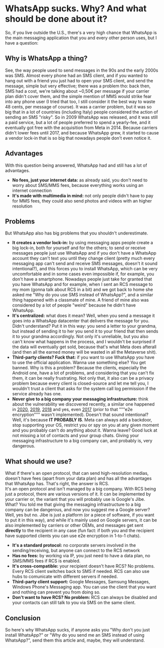 # WhatsApp sucks. Why? And what should be done about it?
So, if you live outside the U.S., there's a very high chance that WhatsApp is the main messaging application that you and every other person uses, but I have a question:

## Why is WhatsApp a thing?
See, the way people used to send messages in the 90s and the early 2000s was SMS. Almost every phone had an SMS client, and if you wanted to hang out with a friend you just had to open your SMS client, and send the message, simple but very effective; there was a problem tho: back then, SMS had a cost, we're talking about ~0,50€ per message if your carrier plan didn't cover them, and the simple mention of MMS would strike fear into any phone user (I tried that too, I still consider it the best way to waste 48 cents, per message of course).
It was a carrier problem, but it was so big that in a lot of countries (including Italy) people considered the action of sending an SMS "risky".
So in 2009 WhatsApp was released, and it was still a paid service, but a lot of people preferred to spend a yearly-fee, and it eventually got free with the acquisition from Meta in 2014.
Because carriers didn't lower fees until 2017, and because WhatsApp grew, it started to cause a vendor lock-in that is so big that nowadays people don't even notice it.

## Advantages
With this question being answered, WhatsApp had and still has a lot of advantages.
- **No fees, just your internet data:** as already said, you don't need to worry about SMS/MMS fees, because everything works using an internet connection
- **It's made with multimedia in mind:** not only people didn't have to pay for MMS fees, they could also send photos and videos with an higher resolution

## Problems
But WhatsApp also has big problems that you shouldn't underestimate.
- **It creates a vendor lock-in:** by using messaging apps people create a big lock-in, both for yourself and for the others; to send or receive messages people just use WhatsApp and if you don't have a WhatsApp account they can't text you until they change client (pretty much every messaging app can't send and receive SMS messages, doesn't it sound intentional?), and this forces you to install WhatsApp, which can be very uncomfortable and in some cases even impossible if, for example, you don't have a smartphone. Nowadays people just take for granted that you have WhatsApp and for example, when I sent an RCS message to my mom (gonna talk about RCS in a bit) and we got back to home she asked me "Why do you use SMS instead of WhatsApp?", and a similar thing happened with a classmate of mine. A friend of mine also was considered by a lot of people "weird" because he didn't have WhatsApp.
- **It's centralized:** what does it mean? Well, when you send a message it goes into a WhatsApp datacenter that delivers the message for you. Didn't understand? Put it in this way: you send a letter to your grandma, but instead of sending it to her you send it to your friend that then sends it to your grandma accordingly. Not only it's unreliable, but you also can't know what happens in the process, and I wouldn't be surprised if the data will eventually get sold, because that's what Meta does afterall (and then all the earned money will be wasted in all the Metaverse shit).
- **Third-party clients? Fuck that:** if you want to use WhatsApp you have to use the official application. Wanna use something else? You get banned. Why is this a problem? Because the clients, especially the Android one, have a lot of problems, and considering that you can't fix them, it can be really frustrating. Not only that, it also can be a privacy problem because every client is closed-source and let me tell you, I wouldn't trust a client that asks for the system call log permission if the service already has one.
- **Never give to a big company your messaging infrastructure:** think about the vulnerability we discovered recently, a similar one happened in [2020](https://timesofindia.indiatimes.com/gadgets-news/whatsapp-reveals-six-security-issues-that-could-have-got-its-users-hacked/articleshow/77925426.cms), [2019](https://www.ft.com/content/4da1117e-756c-11e9-be7d-6d846537acab), [2018](https://www.cnbc.com/2018/10/10/whatsapp-bug-let-hackers-hijack-accounts-with-a-video-call-reports.html) and yes, even [2017](https://telegra.ph/whatsapp-backdoor-01-16) (prior to that """e2e encryption""" wasn't implemented). Doesn't that sound intentional? Well, it's because **IT PROBABLY IS**. Meta can always add a backdoor, stop supporting your OS, restrict you or spy on you at any given moment and you probably can't do anything about it. Wanna leave? Good luck at not missing a lot of contacts and your group chats. Giving your messaging infrastructure to a big company can, and probably is, very dangerous.

## What should we use?
What if there's an open protocol, that can send high-resolution medias, doesn't have fees (apart from your data plan) and has all the advantages that WhatsApp has. That's right, the answer is RCS.  
It's an open protocol and isn't managed by a big company. With RCS being just a protocol, there are various versions of it. It can be implemented by your carrier or, the variant that you will probably use is Google's Jibe. What? You told me that giving the messaging infrastructure to a big company can be dangerous, and now you suggest me a Google server? Well, yes but no. Jibe is just a platform (or a piece of software, if you want to put it in this way), and while it's mainly used on Google servers, it can be also implemented by carriers or other OEMs, and messages get sent **directly** to the recipient in any case (fun fact: if both you and the recipient have supported clients you can use e2e encryption in 1-to-1 chats).
- **It's a standard protocol:** no corporate servers involved in the sending/receiving, but anyone can connect to the RCS network
- **Has no fees:** by working via IP, you just need to have a data plan, no SMS/MMS fees if RCS is enabled.
- **It's cross-compatible:** your recipient doesn't have RCS? No problems. Every RCS client switches back to SMS if needed. RCS can also use hubs to comunicate with different servers if needed.
- **Third-party client support:** Google Messages, Samsung Messages, Windows Phone's Messaging app. You can use the client that you want and nothing can prevent you from doing so.
- **Don't want to have RCS? No problem:** RCS can always be disabled and your contacts can still talk to you via SMS on the same client.

## Conclusion
So here's why WhatsApp sucks, if anyone asks you "Why don't you just install WhatsApp?" or "Why do you send me an SMS instead of using WhatsApp?", send them this article and, maybe, they will understand.